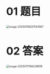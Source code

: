 # 01 题目

<img src="https://cvp.oss-cn-shanghai.aliyuncs.com/202501062011618.png" alt="image-20250106201144567" style="zoom:50%;" />



# 02 答案

<img src="https://cvp.oss-cn-shanghai.aliyuncs.com/202501111942016.png" alt="image-20250111194236916" style="zoom:50%;" />